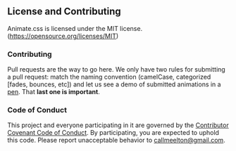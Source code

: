 ## License and Contributing

Animate.css is licensed under the MIT license. (https://opensource.org/licenses/MIT)

### Contributing

Pull requests are the way to go here. We only have two rules for submitting a pull request: match the naming convention (camelCase, categorized [fades, bounces, etc]) and let us see a demo of submitted animations in a [pen](https://codepen.io). That **last one is important**.

### Code of Conduct

This project and everyone participating in it are governed by the [Contributor Covenant Code of Conduct](https://github.com/animate-css/animate.css/blob/main/CODE_OF_CONDUCT.md). By participating, you are expected to uphold this code. Please report unacceptable behavior to [callmeelton@gmail.com](mailto:callmeelton@gmail.com).
